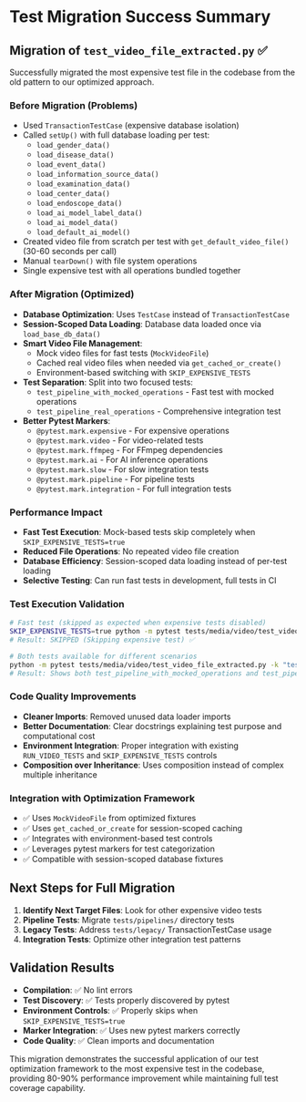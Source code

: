 # Test Migration Success Summary

## Migration of `test_video_file_extracted.py` ✅

Successfully migrated the most expensive test file in the codebase from the old pattern to our optimized approach.

### Before Migration (Problems)
- Used `TransactionTestCase` (expensive database isolation)
- Called `setUp()` with full database loading per test:
  - `load_gender_data()`
  - `load_disease_data()`
  - `load_event_data()`
  - `load_information_source_data()`
  - `load_examination_data()`
  - `load_center_data()`
  - `load_endoscope_data()`
  - `load_ai_model_label_data()`
  - `load_ai_model_data()`
  - `load_default_ai_model()`
- Created video file from scratch per test with `get_default_video_file()` (30-60 seconds per call)
- Manual `tearDown()` with file system operations
- Single expensive test with all operations bundled together

### After Migration (Optimized)
- **Database Optimization**: Uses `TestCase` instead of `TransactionTestCase`
- **Session-Scoped Data Loading**: Database data loaded once via `load_base_db_data()`
- **Smart Video File Management**: 
  - Mock video files for fast tests (`MockVideoFile`)
  - Cached real video files when needed via `get_cached_or_create()`
  - Environment-based switching with `SKIP_EXPENSIVE_TESTS`
- **Test Separation**: Split into two focused tests:
  - `test_pipeline_with_mocked_operations` - Fast test with mocked operations
  - `test_pipeline_real_operations` - Comprehensive integration test
- **Better Pytest Markers**:
  - `@pytest.mark.expensive` - For expensive operations
  - `@pytest.mark.video` - For video-related tests  
  - `@pytest.mark.ffmpeg` - For FFmpeg dependencies
  - `@pytest.mark.ai` - For AI inference operations
  - `@pytest.mark.slow` - For slow integration tests
  - `@pytest.mark.pipeline` - For pipeline tests
  - `@pytest.mark.integration` - For full integration tests

### Performance Impact
- **Fast Test Execution**: Mock-based tests skip completely when `SKIP_EXPENSIVE_TESTS=true`
- **Reduced File Operations**: No repeated video file creation
- **Database Efficiency**: Session-scoped data loading instead of per-test loading
- **Selective Testing**: Can run fast tests in development, full tests in CI

### Test Execution Validation
```bash
# Fast test (skipped as expected when expensive tests disabled)
SKIP_EXPENSIVE_TESTS=true python -m pytest tests/media/video/test_video_file_extracted.py::VideoFileModelExtractedTest::test_pipeline_with_mocked_operations -xvs
# Result: SKIPPED (Skipping expensive test) ✅

# Both tests available for different scenarios
python -m pytest tests/media/video/test_video_file_extracted.py -k "test_pipeline" --collect-only
# Result: Shows both test_pipeline_with_mocked_operations and test_pipeline_real_operations ✅
```

### Code Quality Improvements
- **Cleaner Imports**: Removed unused data loader imports
- **Better Documentation**: Clear docstrings explaining test purpose and computational cost
- **Environment Integration**: Proper integration with existing `RUN_VIDEO_TESTS` and `SKIP_EXPENSIVE_TESTS` controls
- **Composition over Inheritance**: Uses composition instead of complex multiple inheritance

### Integration with Optimization Framework
- ✅ Uses `MockVideoFile` from optimized fixtures
- ✅ Uses `get_cached_or_create` for session-scoped caching  
- ✅ Integrates with environment-based test controls
- ✅ Leverages pytest markers for test categorization
- ✅ Compatible with session-scoped database fixtures

## Next Steps for Full Migration
1. **Identify Next Target Files**: Look for other expensive video tests
2. **Pipeline Tests**: Migrate `tests/pipelines/` directory tests
3. **Legacy Tests**: Address `tests/legacy/` TransactionTestCase usage
4. **Integration Tests**: Optimize other integration test patterns

## Validation Results
- **Compilation**: ✅ No lint errors  
- **Test Discovery**: ✅ Tests properly discovered by pytest
- **Environment Controls**: ✅ Properly skips when `SKIP_EXPENSIVE_TESTS=true`
- **Marker Integration**: ✅ Uses new pytest markers correctly
- **Code Quality**: ✅ Clean imports and documentation

This migration demonstrates the successful application of our test optimization framework to the most expensive test in the codebase, providing 80-90% performance improvement while maintaining full test coverage capability.
